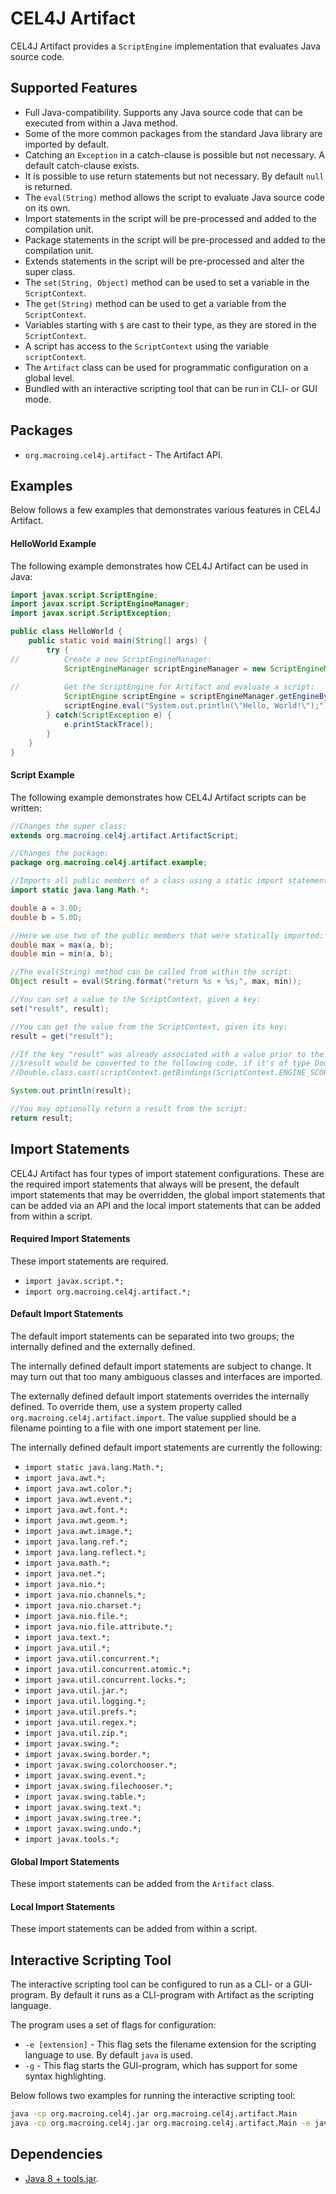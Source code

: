 CEL4J Artifact
==============
CEL4J Artifact provides a `ScriptEngine` implementation that evaluates Java source code.

Supported Features
------------------
* Full Java-compatibility. Supports any Java source code that can be executed from within a Java method.
* Some of the more common packages from the standard Java library are imported by default.
* Catching an `Exception` in a catch-clause is possible but not necessary. A default catch-clause exists.
* It is possible to use return statements but not necessary. By default `null` is returned.
* The `eval(String)` method allows the script to evaluate Java source code on its own.
* Import statements in the script will be pre-processed and added to the compilation unit.
* Package statements in the script will be pre-processed and added to the compilation unit.
* Extends statements in the script will be pre-processed and alter the super class.
* The `set(String, Object)` method can be used to set a variable in the `ScriptContext`.
* The `get(String)` method can be used to get a variable from the `ScriptContext`.
* Variables starting with `$` are cast to their type, as they are stored in the `ScriptContext`.
* A script has access to the `ScriptContext` using the variable `scriptContext`.
* The `Artifact` class can be used for programmatic configuration on a global level.
* Bundled with an interactive scripting tool that can be run in CLI- or GUI mode.

Packages
--------
* `org.macroing.cel4j.artifact` - The Artifact API.

Examples
--------
Below follows a few examples that demonstrates various features in CEL4J Artifact.

#### HelloWorld Example
The following example demonstrates how CEL4J Artifact can be used in Java:

```java
import javax.script.ScriptEngine;
import javax.script.ScriptEngineManager;
import javax.script.ScriptException;

public class HelloWorld {
    public static void main(String[] args) {
        try {
//          Create a new ScriptEngineManager:
            ScriptEngineManager scriptEngineManager = new ScriptEngineManager();
            
//          Get the ScriptEngine for Artifact and evaluate a script:
            ScriptEngine scriptEngine = scriptEngineManager.getEngineByExtension("java");
            scriptEngine.eval("System.out.println(\"Hello, World!\");");
        } catch(ScriptException e) {
            e.printStackTrace();
        }
    }
}
```

#### Script Example
The following example demonstrates how CEL4J Artifact scripts can be written:

```java
//Changes the super class:
extends org.macroing.cel4j.artifact.ArtifactScript;

//Changes the package:
package org.macroing.cel4j.artifact.example;

//Imports all public members of a class using a static import statement:
import static java.lang.Math.*;

double a = 3.0D;
double b = 5.0D;

//Here we use two of the public members that were statically imported:
double max = max(a, b);
double min = min(a, b);

//The eval(String) method can be called from within the script:
Object result = eval(String.format("return %s + %s;", max, min));

//You can set a value to the ScriptContext, given a key:
set("result", result);

//You can get the value from the ScriptContext, given its key:
result = get("result");

//If the key "result" was already associated with a value prior to the evaluation of this script, you could use $result to access it instead.
//$result would be converted to the following code, if it's of type Double like shown above:
//Double.class.cast(scriptContext.getBindings(ScriptContext.ENGINE_SCOPE).get("result"))

System.out.println(result);

//You may optionally return a result from the script:
return result;
```

Import Statements
-----------------
CEL4J Artifact has four types of import statement configurations. These are the required import statements that always will be present, the default import statements that may be overridden, the global import statements that can be added via an API and the local import statements that can be added from within a script.

#### Required Import Statements
These import statements are required.

* `import javax.script.*;`
* `import org.macroing.cel4j.artifact.*;`

#### Default Import Statements
The default import statements can be separated into two groups; the internally defined and the externally defined.

The internally defined default import statements are subject to change. It may turn out that too many ambiguous classes and interfaces are imported.

The externally defined default import statements overrides the internally defined. To override them, use a system property called `org.macroing.cel4j.artifact.import`. The value supplied should be a filename pointing to a file with one import statement per line.

The internally defined default import statements are currently the following:
* `import static java.lang.Math.*;`
* `import java.awt.*;`
* `import java.awt.color.*;`
* `import java.awt.event.*;`
* `import java.awt.font.*;`
* `import java.awt.geom.*;`
* `import java.awt.image.*;`
* `import java.lang.ref.*;`
* `import java.lang.reflect.*;`
* `import java.math.*;`
* `import java.net.*;`
* `import java.nio.*;`
* `import java.nio.channels.*;`
* `import java.nio.charset.*;`
* `import java.nio.file.*;`
* `import java.nio.file.attribute.*;`
* `import java.text.*;`
* `import java.util.*;`
* `import java.util.concurrent.*;`
* `import java.util.concurrent.atomic.*;`
* `import java.util.concurrent.locks.*;`
* `import java.util.jar.*;`
* `import java.util.logging.*;`
* `import java.util.prefs.*;`
* `import java.util.regex.*;`
* `import java.util.zip.*;`
* `import javax.swing.*;`
* `import javax.swing.border.*;`
* `import javax.swing.colorchooser.*;`
* `import javax.swing.event.*;`
* `import javax.swing.filechooser.*;`
* `import javax.swing.table.*;`
* `import javax.swing.text.*;`
* `import javax.swing.tree.*;`
* `import javax.swing.undo.*;`
* `import javax.tools.*;`

#### Global Import Statements
These import statements can be added from the `Artifact` class.

#### Local Import Statements
These import statements can be added from within a script.

Interactive Scripting Tool
--------------------------
The interactive scripting tool can be configured to run as a CLI- or a GUI-program. By default it runs as a CLI-program with Artifact as the scripting language.

The program uses a set of flags for configuration:
* `-e [extension]` - This flag sets the filename extension for the scripting language to use. By default `java` is used.
* `-g` - This flag starts the GUI-program, which has support for some syntax highlighting.

Below follows two examples for running the interactive scripting tool:
```bash
java -cp org.macroing.cel4j.jar org.macroing.cel4j.artifact.Main
java -cp org.macroing.cel4j.jar org.macroing.cel4j.artifact.Main -e java -g
```

Dependencies
------------
 - [Java 8 + tools.jar](http://www.java.com).